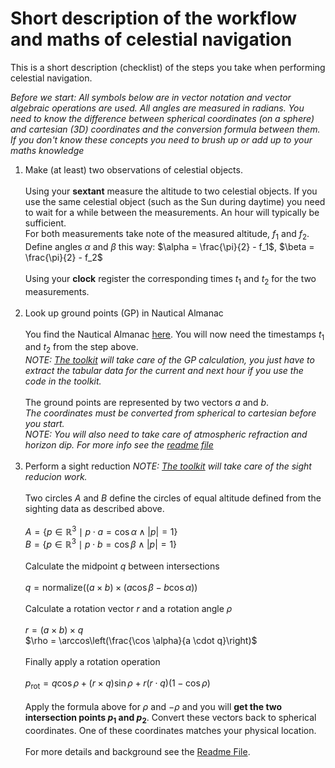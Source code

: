 # Short description of the workflow and maths of celestial navigation

This is a short description (checklist) of the steps you take when performing
celestial navigation.

*Before we start: All symbols below are in vector notation
and vector algebraic operations are used.
All angles are measured in radians. 
You need to know the difference between spherical coordinates (on a sphere)
and cartesian (3D) coordinates and the conversion formula between them. 
If you don't know these concepts you need to brush up or add up to your maths knowledge*

1. Make (at least) two observations of celestial objects.
<br><br>Using your **sextant** measure the altitude to two celestial objects.
If you use the same celestial object (such as the Sun during daytime)
you need to wait for a while between the measurements.
An hour will typically be sufficient. 
<br>For both measurements take note of the measured altitude, $f_1$ and $f_2$.
<br>Define angles $\alpha$ and $\beta$ this way:
$\alpha = \frac{\pi}{2} - f_1$, $\beta = \frac{\pi}{2} - f_2$
<br><br>Using your **clock** register the corresponding times $t_1$ and $t_2$ 
for the two measurements.<br><br>
1. Look up ground points (GP) in Nautical Almanac
<br><br>
You find the Nautical Almanac [here](NAtrad(A4)_2024.pdf).
You will now need the timestamps $t_1$ and $t_2$ from the step above.<br>
*NOTE: [The toolkit](starfix.py) will take care of the GP calculation,
you just have to extract the tabular data for the current and next hour
if you use the code in the toolkit.*
<br><br>The ground points are represented by two vectors $a$ and $b$.<br>
*The coordinates must be converted from spherical to cartesian before you start.*<br>
*NOTE: You will also need to take care of atmospheric refraction and horizon dip.
For more info see the [readme file](README.md)*
<br><br>
1. Perform a sight reduction
*NOTE: [The toolkit](starfix.py) will take care of the sight reducion work.*
<br><br>Two circles $A$ and $B$ define the
circles of equal altitude defined from the sighting data as described above.
<br><br>
$A = \lbrace p \in \mathbb{R}^3 \mid p \cdot a = \cos \alpha \land |p| = 1 \rbrace$ <br/>
$B = \lbrace p \in \mathbb{R}^3 \mid p \cdot b = \cos \beta \land |p| = 1 \rbrace$<br><br>
Calculate the midpoint $q$ between intersections<br><br>
$q = \mathrm{normalize}((a \times b) \times (a \cos \beta - b \cos \alpha))$<br><br>
Calculate a rotation vector $r$ and a rotation angle $\rho$<br><br>
$r = (a \times b) \times q$ <br/>
$\rho = \arccos\left(\frac{\cos \alpha}{a \cdot q}\right)$<br><br>
Finally apply a rotation operation<br><br>
$p_{\mathrm{rot}} = q \cos \rho + \left( r \times q \right) \sin \rho + r \left(r \cdot q \right)\left(1 - \cos \rho \right)$
<br><br>
Apply the formula above for $\rho$ and $-\rho$ and you will **get the two 
intersection points $p_1$ and $p_2$**.
Convert these vectors back to spherical coordinates. One of these coordinates matches your physical location. 
<br><br>
For more details and background see the [Readme File](README.md).



